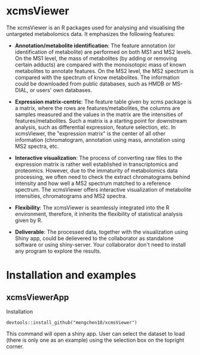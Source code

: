 # xcmsViewer

The xcmsViewer is an R packages used for analysing and visualising the 
untargeted metabolomics data. It emphasizes the following features:

* **Annotation/metabolite identification**: The feature annotation (or identification of metabolite)
are performed on both MS1 and MS2 levels. On the MS1 level, the mass of metabolites (by adding or 
removing certain adducts) are compared with the monoisotopic mass of known metabolites to annotate features. 
On the MS2 level, the MS2 spectrum is compared with the spectrum of know metabolites. The information 
could be downloaded from public databases, such as HMDB or MS-DIAL, or users' own databases.

* **Expression matrix-centric**: The feature table given by xcms package is a matrix, where the rows 
are features/metabolites, the columns are samples measured and the values in the matrix are the 
intensities of features/metabolites. Such a matrix is a starting point for downstream analysis, 
such as differential expression, feature selection, etc. In xcmsViewer, the "expression matrix" is 
the center of all other information (chromatogram, annotation using mass, annotation using MS2 
spectra, etc.

* **Interactive visualization**: The process of converting raw files to the expression matrix is rather 
well established in transcriptomics and proteomics. However, due to the immaturity of metabolomics 
data processing, we often need to check the extract chromatograms behind intensity and how well a
MS2 spectrum matched to a reference spectrum. The xcmsViewer offers interactive visualization of 
metabolite intensities, chromatograms and MS2 spectra.

* **Flexibility**: The xcmsViewer is seamlessly integrated into the R environment, therefore, it inherits 
the flexibility of statistical analysis given by R. 

* **Deliverable**: The processed data, together with the visualization using Shiny app, could be 
delievered to the collaborator as standalone software or using shiny-server. Your collaborator don't 
need to install any program to explore the results.


# Installation and examples
## xcmsViewerApp
Installation
```{r}
devtools::install_github("mengchen18/xcmsViewer")
```
This command will open a shiny app. User can select the dataset to load (there is only one as an example) using the selection box on the topright corner.
